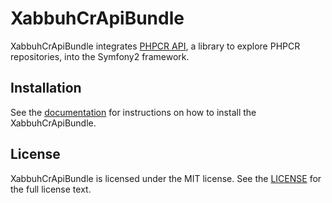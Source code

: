 XabbuhCrApiBundle
=================

XabbuhCrApiBundle integrates [PHPCR API](https://github.com/marmelab/phpcr-api),
a library to explore PHPCR repositories, into the Symfony2 framework.

Installation
------------

See the [documentation](Resources/doc/index.md) for instructions on how to
install the XabbuhCrApiBundle.

License
-------

XabbuhCrApiBundle is licensed under the MIT license. See the [LICENSE](Resources/meta/LICENSE)
for the full license text.

